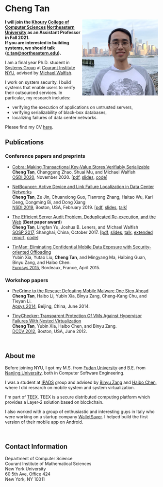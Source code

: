 ---
---

# Cheng Tan

  <img align="right" src="doc/info/cheng_19_NYU.JPG" width="250">

  <!-- <img src="doc/info/cheng_19_NYU.JPG" width="200" class="align-right" > -->
  <!-- ![image-title-here](doc/info/cheng_19_NYU.jpg){: .align-right width="200"} -->

  **I will join the [Khoury College of Computer Sciences](https://www.khoury.northeastern.edu/) 
  [Northeastern University](https://www.northeastern.edu/) as an Assistant Professor in Fall 2021.<br>
  If you are interested in building systems, we should talk (c.tan@northeastern.edu).**

  I am a final year Ph.D. student in [Systems Group](http://news.cs.nyu.edu/)
  at [Courant Institute](https://cims.nyu.edu/) [NYU](http://www.nyu.edu),
  advised by [Michael Walfish](https://cs.nyu.edu/~mwalfish/).

  I work on system security. I build systems that enable
  users to verify their outsourced services.
  In particular, my research includes:

  * verifying the execution of applications on untrusted servers,
  * verifying serializability of black-box databases,
  * localizing failures of data center networks.

  Please find my CV [here](doc/info/cv.pdf).





## Publications

### Conference papers and preprints

* [Cobra: Making Transactional Key-Value Stores Verifiably Serializable]()  
  **Cheng Tan**, Changgeng Zhao, Shuai Mu, and Michael Walfish  
  [OSDI 2020](https://www.usenix.org/conference/osdi20), November 2020.
  \[[pdf](doc/papers/cobra20tan.pdf),
  [slides](https://www.usenix.org/sites/default/files/conference/protected-files/osdi20_slides_tan.pdf),
  [code](https://github.com/DBCobra/CobraHome)\]

* [NetBouncer: Active Device and Link Failure Localization in Data Center Networks](doc/papers/netbouncer19tan.pdf)  
  **Cheng Tan**, Ze Jin, Chuanxiong Guo, Tianrong Zhang, Haitao Wu, Karl Deng, Dongming Bi, and Dong Xiang  
  [NSDI 2019](https://www.usenix.org/conference/nsdi19), Boston, USA, February 2019.
  \[[pdf](doc/papers/netbouncer19tan.pdf),
    [slides](https://www.usenix.org/sites/default/files/conference/protected-files/nsdi19_slides_cheng_tan.pdf), [talk](https://www.youtube.com/watch?v=ncujDdW1wrE)\]

* [The Efficient Server Audit Problem, Deduplicated Re-execution, and the Web](project/orochi.html)
  (**Best paper award**)  
  **Cheng Tan**, Lingfan Yu, Joshua B. Leners, and Michael Walfish  
  [SOSP 2017](https://www.sigops.org/sosp/sosp17/), Shanghai, China, October 2017.
  \[[pdf](doc/papers/efficient17tan.pdf),
  [slides](https://www.sigops.org/s/conferences/sosp/2017/slides/cheng-sosp17-slides.pdf), [talk](http://delivery.acm.org/10.1145/3140000/3132760/server_audit.mp4?ip=216.165.95.184&id=3132760&acc=ACTIVE%20SERVICE&key=36E5A5D4E382B3FA%2E36E5A5D4E382B3FA%2E4D4702B0C3E38B35%2E4D4702B0C3E38B35&__acm__=1566868999_3ea48fc35a47483d1c776b213803183c), [extended report](https://arxiv.org/abs/1709.08501), [code](https://github.com/OrochiProject/orochi)\]

* [TinMan: Eliminating Confidential Mobile Data Exposure with Security-oriented Offloading](doc/papers/tinman15xia.pdf)  
  Yubin Xia, Yutao Liu, **Cheng Tan**, and Mingyang Ma, Haibing Guan, Binyu Zang, and Haibo Chen.  
  [Eurosys 2015](http://eurosys2015.labri.fr/), Bordeaux, France, April 2015.

### Workshop papers

* [PreCrime to the Rescue: Defeating Mobile Malware One Step Ahead](doc/papers/precrime14tan.pdf)  
  **Cheng Tan**, Haibo Li, Yubin Xia, Binyu Zang, Cheng-Kang Chu, and Tieyan Li.  
  [Apsys 2014](http://acs.ict.ac.cn/apsys2014/), Beijing, China, June 2014.

* [TinyChecker: Transparent Protection Of VMs Against Hypervisor Failures With Nested Virtualization](doc/papers/tinychecker12tan.pdf)  
  **Cheng Tan**, Yubin Xia, Haibo Chen, and Binyu Zang.  
  [DCDV 2012](http://www.cse.ust.hk/DCDV2012/), Boston, USA, June 2012.

<br>

## About me

Before joining NYU, I got my M.S. from [Fudan University](http://www.fudan.edu.cn/en/)
and B.E. from [Nanjing University](http://www.nju.edu.cn/html/eng/1.html),
both in Computer Software Engineering.

I was a student at [IPADS](http://ipads.se.sjtu.edu.cn/) group and advised by
[Binyu Zang](http://ppi.fudan.edu.cn/art/binyu_zang)
and [Haibo Chen](http://ipads.se.sjtu.edu.cn/pub:members:haibo_chen),
where I did research on mobile system and system virtualization.

I'm part of [TEEX](https://teex.io). TEEX is a secure distributed computing
platform which provides a Layer-2 solution based on blockchain.

I also worked with a group of enthusiastic and interesting guys in
Italy who were working on a startup company [WalletSaver](http://www.walletsaver.com/).
I helped build the first version of their mobile app on Android.

<br>

## Contact Information

Department of Computer Science  
Courant Institute of Mathematical Sciences  
New York University  
60 5th Ave, Office 424  
New York, NY 10011  

<!-- email: naizhengtan at gmail.com -->
